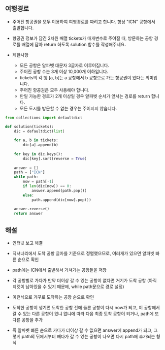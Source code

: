 ## 여행경로
- 주어진 항공권을 모두 이용하여 여행경로를 짜려고 합니다. 항상 "ICN" 공항에서 출발합니다.
- 항공권 정보가 담긴 2차원 배열 tickets가 매개변수로 주어질 때, 방문하는 공항 경로를 배열에 담아 return 하도록 solution 함수를 작성해주세요.

- 제한사항
  - 모든 공항은 알파벳 대문자 3글자로 이루어집니다.
  - 주어진 공항 수는 3개 이상 10,000개 이하입니다.
  - tickets의 각 행 [a, b]는 a 공항에서 b 공항으로 가는 항공권이 있다는 의미입니다.
  - 주어진 항공권은 모두 사용해야 합니다.
  - 만일 가능한 경로가 2개 이상일 경우 알파벳 순서가 앞서는 경로를 return 합니다.
  - 모든 도시를 방문할 수 없는 경우는 주어지지 않습니다.

```python
from collections import defaultdict

def solution(tickets):
    dic = defaultdict(list)
    
    for a, b in tickets:
        dic[a].append(b)
    
    for key in dic.keys():
        dic[key].sort(reverse = True)
    
    answer = []
    path = ["ICN"]
    while path:
        now = path[-1]
        if len(dic[now]) == 0:
            answer.append(path.pop())
        else:
            path.append(dic[now].pop())
            
    answer.reverse()
    return answer
```

## 해설
- 인터넷 보고 해결
- 딕셔너리에서 도착 공항 글자를 기준으로 정렬했으므로, 여러개가 있으면 알파벳 빠른 순으로 확인
- path에는 ICN에서 출발해서 거쳐가는 공항들을 저장
- 각 공항별로 가다가 만약 더이상 갈 수 있는 공항이 없다면 거기가 도착 공항 (아직 티켓이 남아있을 수 있기 때문에, while path문으로 경로 설정)
- 이런식으로 거꾸로 도착하는 공항 순으로 확인
- 도착한 공항이 생기면 도착한 공항 전에 들른 공항이 다시 now가 되고, 이 공항에서 갈 수 있는 다른 공항이 있냐 없냐에 따라 다음 최종 도착 공항이 되거나, path에 또 다른 공항을 추가

- 즉 알파벳 빠른 순으로 가다가 더이상 갈 수 없으면 answer에 append가 되고, 그렇게 path의 뒤에서부터 빼다가 갈 수 있는 공항이 나오면 다시 path에 추가되는 형식
